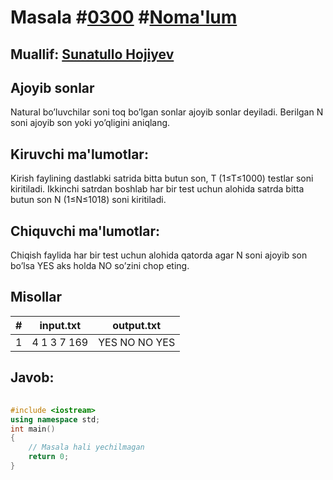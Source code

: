 
<h1>Masala #<a href="https://robocontest.uz/tasks/0300">0300</a> #<a href="https://robocontest.uz/tasks?category=1">Noma'lum</a></h1>
<h2> Muallif: <a href="https://robocontest.uz/profile/sunnat">Sunatullo Hojiyev</a></h2>
<h2>Ajoyib sonlar</h2>
<p>Natural bo’luvchilar soni toq bo’lgan sonlar ajoyib sonlar deyiladi. Berilgan N soni ajoyib son yoki yo’qligini aniqlang.</p>
<h2>Kiruvchi ma'lumotlar:</h2>
<p>Kirish faylining dastlabki satrida bitta butun son, T (1≤T≤1000) testlar soni kiritiladi. Ikkinchi satrdan boshlab har bir test uchun alohida satrda bitta butun son N (1≤N≤1018) soni kiritiladi.</p>
<h2>Chiquvchi ma'lumotlar:</h2>
<p>Chiqish faylida har bir test uchun alohida qatorda agar N soni ajoyib son bo’lsa YES aks holda NO so’zini chop eting.</p>
<h2>Misollar</h2>
<table>
    <thead>
        <tr>
            <th>#</th>
            <th>input.txt</th>
            <th>output.txt</th>
        </tr>
    </thead>
    <tbody>
            <tr>
                <td>1</td>
                <td>4
1
3
7
169</td>
                <td>YES
NO
NO
YES</td>
            </tr>
    </tbody>
    </table>
    
<h2>Javob:</h2>

######
```cpp
#include <iostream>
using namespace std;
int main()
{
    // Masala hali yechilmagan
    return 0;
}
```
